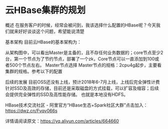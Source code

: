 # 云HBase集群的规划

概述
在服务客户的时候，经常会被问到，我该选择什么配置的HBase呢？今天我们就来好好谈谈这个问题，希望能说清楚

基本架构
目前云HBase的基本架构为：

从架构图中，可以看出Master是主备的，且不存任何业务数据的；core节点至少2台，第一个节点为了节约节点，部署了一个zk，Core节点可以一直添加到100或者500个节点左右。
Master节点选择
Master节点的规格：2cpu4g起步，主要看集群的规格。参考以下的配置

后续的发展
目前OSS还没有上线，预计2018年6-7月上线，上线后完全弹性计费
针对SSD及高效的存储，目前还是采取磁盘的方式挂载，可以扩容及缩容；后续会提供完全弹性的SSD及高性能存储。 也就是本地没有HDFS。

HBase技术交流社区 - 阿里官方“HBase生态+Spark社区大群”点击加入：https://dwz.cn/Fvqv066s

详情请阅读原文：https://yq.aliyun.com/articles/664660

